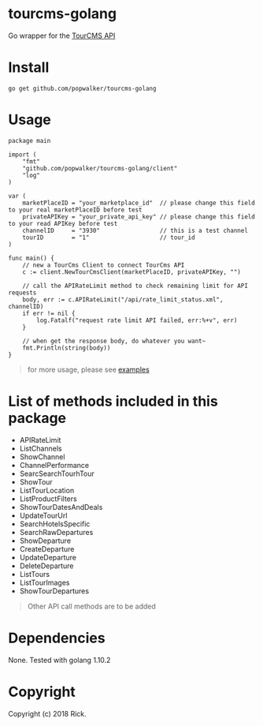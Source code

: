 # tourcms-golang
Go wrapper for the [TourCMS API](http://www.tourcms.com/support/api/mp/)

# Install
```shell
go get github.com/popwalker/tourcms-golang
```

# Usage
```golang
package main

import (
	"fmt"
	"github.com/popwalker/tourcms-golang/client"
	"log"
)

var (
	marketPlaceID = "your_marketplace_id"  // please change this field to your real marketPlaceID before test
	privateAPIKey = "your_private_api_key" // please change this field to your read APIKey before test
	channelID     = "3930"                 // this is a test channel
	tourID        = "1"                    // tour_id
)

func main() {
	// new a TourCms Client to connect TourCms API
	c := client.NewTourCmsClient(marketPlaceID, privateAPIKey, "")

	// call the APIRateLimit method to check remaining limit for API requests
	body, err := c.APIRateLimit("/api/rate_limit_status.xml", channelID)
	if err != nil {
		log.Fatalf("request rate limit API failed, err:%+v", err)
	}

	// when get the response body, do whatever you want~
	fmt.Println(string(body))
}
```

> for more usage, please see [examples](https://github.com/popwalker/tourcms-golang/blob/master/example/example.go)

# List of methods included in this package

- APIRateLimit
- ListChannels
- ShowChannel
- ChannelPerformance
- SearcSearchTourhTour
- ShowTour
- ListTourLocation
- ListProductFilters
- ShowTourDatesAndDeals
- UpdateTourUrl
- SearchHotelsSpecific
- SearchRawDepartures
- ShowDeparture
- CreateDeparture
- UpdateDeparture
- DeleteDeparture
- ListTours
- ListTourImages
- ShowTourDepartures

> Other API call methods are to be added

# Dependencies

None. Tested with golang 1.10.2

# Copyright

Copyright (c) 2018 Rick.